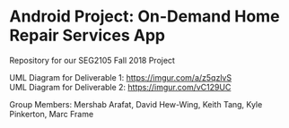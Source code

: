 # Android Project: On-Demand Home Repair Services App
Repository for our SEG2105 Fall 2018 Project

UML Diagram for Deliverable 1: https://imgur.com/a/z5qzlvS  
UML Diagram for Deliverable 2: https://imgur.com/vC129UC

Group Members:
Mershab Arafat,
David Hew-Wing,
Keith Tang,
Kyle Pinkerton,
Marc Frame
